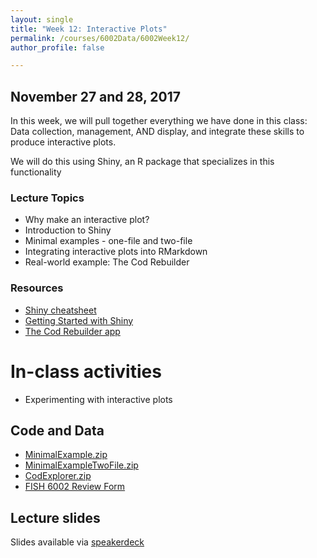 ```yaml
---
layout: single
title: "Week 12: Interactive Plots"
permalink: /courses/6002Data/6002Week12/
author_profile: false

---
```


## November 27 and 28, 2017

In this week, we will pull together everything we have done in this class: Data collection, management, AND display, and integrate these skills to produce interactive plots.

We will do this using Shiny, an R package that specializes in this functionality

### Lecture Topics

* Why make an interactive plot?
* Introduction to Shiny
* Minimal examples - one-file and two-file
* Integrating interactive plots into RMarkdown
* Real-world example: The Cod Rebuilder

### Resources

* [Shiny cheatsheet](http://shiny.rstudio.com/images/shiny-cheatsheet.pdf)
* [Getting Started with Shiny](https://www.rstudio.com/resources/webinars/how-to-start-with-shiny-part-1/)
* [The Cod Rebuilder app](https://pandalusplatyceros.shinyapps.io/cod_rebuilder/)

# In-class activities

* Experimenting with interactive plots

## Code and Data

* [MinimalExample.zip](/assets/images/MinimalExample.zip)
* [MinimalExampleTwoFile.zip](/assets/images/MinimalExampleTwoFile.zip)
* [CodExplorer.zip](/assets/images/CodExplorer.zip)
* [FISH 6002 Review Form](/assets/images/Fish6002CourseReview.zip)

## Lecture slides

<script async class="speakerdeck-embed" data-id="65c96fe04c3547fd8d693654d086abc6" data-ratio="1.77777777777778" src="//speakerdeck.com/assets/embed.js"></script>

Slides available via [speakerdeck](https://speakerdeck.com/pandalusplatyceros/fish-6002-week-12-interactive-plots)